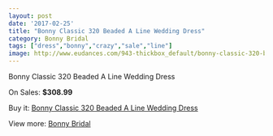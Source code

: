 ```yaml
---
layout: post
date: '2017-02-25'
title: "Bonny Classic 320 Beaded A Line Wedding Dress"
category: Bonny Bridal
tags: ["dress","bonny","crazy","sale","line"]
image: http://www.eudances.com/943-thickbox_default/bonny-classic-320-beaded-a-line-wedding-dress.jpg
---
```

Bonny Classic 320 Beaded A Line Wedding Dress

On Sales: **$308.99**
<a href="https://www.eudances.com/en/bonny-bridal/331-bonny-classic-320-beaded-a-line-wedding-dress.html"><amp-img layout="responsive" width="600" height="600" src="//www.eudances.com/943-thickbox_default/bonny-classic-320-beaded-a-line-wedding-dress.jpg" alt="Bonny Classic 320 Beaded A Line Wedding Dress 0" /></a>
<a href="https://www.eudances.com/en/bonny-bridal/331-bonny-classic-320-beaded-a-line-wedding-dress.html"><amp-img layout="responsive" width="600" height="600" src="//www.eudances.com/944-thickbox_default/bonny-classic-320-beaded-a-line-wedding-dress.jpg" alt="Bonny Classic 320 Beaded A Line Wedding Dress 1" /></a>

Buy it: [Bonny Classic 320 Beaded A Line Wedding Dress](https://www.eudances.com/en/bonny-bridal/331-bonny-classic-320-beaded-a-line-wedding-dress.html "Bonny Classic 320 Beaded A Line Wedding Dress")

View more: [Bonny Bridal](https://www.eudances.com/en/3-bonny-bridal "Bonny Bridal")